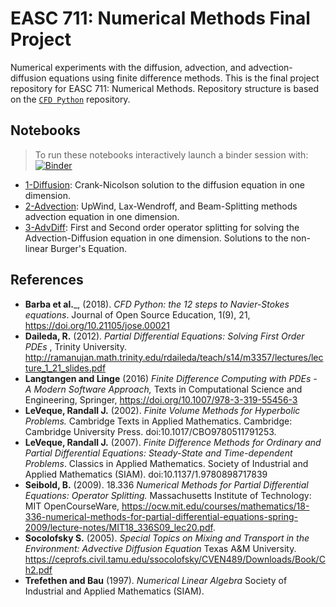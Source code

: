# EASC 711: Numerical Methods Final Project   


Numerical experiments with the diffusion, advection, and advection-diffusion equations using finite
difference methods. This is the final project repository for EASC 711: Numerical
Methods. Repository structure is based on the [`CFD Python`](https://github.com/barbagroup/CFDPython)  repository.  


## Notebooks
>  To run these notebooks interactively launch a binder session with: [![Binder](https://mybinder.org/badge_logo.svg)](https://mybinder.org/v2/gh/andrewdnolan/AdvDiff/master)

- [1-Diffusion](https://nbviewer.jupyter.org/github/andrewdnolan/AdvDiff/blob/master/notebooks/Diffusion_1D.ipynb): Crank-Nicolson solution to the diffusion equation in one dimension.
- [2-Advection](https://nbviewer.jupyter.org/github/andrewdnolan/AdvDiff/blob/master/notebooks/Advection_1D.ipynb): UpWind, Lax-Wendroff, and Beam-Splitting methods advection equation in one dimension.
- [3-AdvDiff](https://nbviewer.jupyter.org/github/andrewdnolan/AdvDiff/blob/master/notebooks/AdvDiff_1D.ipynb): First and Second order operator splitting for solving the Advection-Diffusion equation in one dimension. Solutions to the non-linear Burger's Equation.

## References  

- __Barba et al.___, (2018). _CFD Python: the 12 steps to Navier-Stokes equations_. Journal of Open Source Education, 1(9), 21, https://doi.org/10.21105/jose.00021  
- __Daileda, R.__ (2012). _Partial Differential Equations: Solving First Order PDEs_ , Trinity University. http://ramanujan.math.trinity.edu/rdaileda/teach/s14/m3357/lectures/lecture_1_21_slides.pdf
- __Langtangen and  Linge__ (2016) _Finite Difference Computing with PDEs - A Modern Software Approach,_ Texts in Computational Science and Engineering, Springer,  https://doi.org/10.1007/978-3-319-55456-3  
- __LeVeque, Randall J.__ (2002). _Finite Volume Methods for Hyperbolic Problems._ Cambridge Texts in Applied Mathematics. Cambridge: Cambridge University Press. doi:10.1017/CBO9780511791253.  
- __LeVeque, Randall J.__ (2007). _Finite Difference Methods for Ordinary and Partial Differential Equations: Steady-State and Time-dependent Problems_. Classics in Applied Mathematics. Society of Industrial and Applied Mathematics (SIAM). doi:10.1137/1.9780898717839  
- __Seibold, B.__ (2009). 18.336 _Numerical Methods for Partial Differential Equations: Operator Splitting._ Massachusetts Institute of Technology: MIT OpenCourseWare, https://ocw.mit.edu/courses/mathematics/18-336-numerical-methods-for-partial-differential-equations-spring-2009/lecture-notes/MIT18_336S09_lec20.pdf.  
- __Socolofsky S.__ (2005). _Special Topics on Mixing and Transport in the Environment: Advective Diffusion Equation_ Texas A&M University. https://ceprofs.civil.tamu.edu/ssocolofsky/CVEN489/Downloads/Book/Ch2.pdf  
- __Trefethen and Bau__ (1997). _Numerical Linear Algebra_  Society of Industrial and Applied Mathematics (SIAM).
